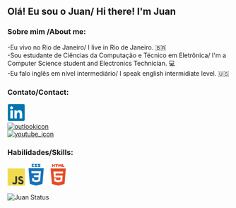 ## Olá! Eu sou o Juan/ Hi there! I'm Juan


### Sobre mim /About me:
-Eu vivo no Rio de Janeiro/ I live in Rio de Janeiro. :brazil:<br>
-Sou estudante de Ciências da Computação e Técnico em Eletrônica/ I'm a Computer Science student and Electronics Technician. :computer:<br>
-Eu falo inglês em nível intermediário/ I speak english intermidiate level. :us:

### Contato/Contact:
<a href="https://www.linkedin.com/in/juandefranca/">

<img src="https://raw.githubusercontent.com/devicons/devicon/master/icons/linkedin/linkedin-original.svg" alt="linkedin perfil" width="40" height="40">

</a>

<div>
<a href="mailto:juan.defranca@hotmail.com">
   
<img src="https://image.flaticon.com/icons/png/512/906/906312.png" alt="outlookicon" width="45" height="45">
   
   
   </a>
  </div>
  
  <a href="https://www.youtube.com/channel/UC01WBGz98ENUinryBF-7t6A">
   
   <img src="https://image.flaticon.com/icons/png/512/1384/1384060.png" alt="youtube_icon" width="40" height="40">
                                                                             
  </a>

                                                                             
### Habilidades/Skills:

<img src="https://raw.githubusercontent.com/devicons/devicon/master/icons/javascript/javascript-original.svg" alt="javascripticone" width="40" height="40"><img src="https://raw.githubusercontent.com/devicons/devicon/master/icons/css3/css3-plain-wordmark.svg" alt="cssincone" width="50" height="50"><img src="https://raw.githubusercontent.com/devicons/devicon/master/icons/html5/html5-plain-wordmark.svg" alt="htmlicone" width="50" height="50">


![Juan Status](https://github-readme-stats.vercel.app/api?username=juanfigueiredo&show_icons=true)
